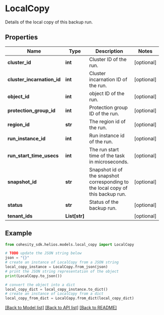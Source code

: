 # LocalCopy

Details of the local copy of this backup run.

## Properties

Name | Type | Description | Notes
------------ | ------------- | ------------- | -------------
**cluster_id** | **int** | Cluster ID of the run. | [optional] 
**cluster_incarnation_id** | **int** | Cluster incarnation ID of the run. | [optional] 
**object_id** | **int** | object ID of the run. | [optional] 
**protection_group_id** | **int** | Protection group ID of the run. | [optional] 
**region_id** | **str** | The region id of the run. | [optional] 
**run_instance_id** | **int** | Run instance id of the run. | [optional] 
**run_start_time_usecs** | **int** | The run start time of the task in microseconds. | [optional] 
**snapshot_id** | **str** | Snapshot id of the snapshot corresponding to the local copy of this backup run. | [optional] 
**status** | **str** | Status of the backup run. | [optional] 
**tenant_ids** | **List[str]** |  | [optional] 

## Example

```python
from cohesity_sdk.helios.models.local_copy import LocalCopy

# TODO update the JSON string below
json = "{}"
# create an instance of LocalCopy from a JSON string
local_copy_instance = LocalCopy.from_json(json)
# print the JSON string representation of the object
print(LocalCopy.to_json())

# convert the object into a dict
local_copy_dict = local_copy_instance.to_dict()
# create an instance of LocalCopy from a dict
local_copy_from_dict = LocalCopy.from_dict(local_copy_dict)
```
[[Back to Model list]](../README.md#documentation-for-models) [[Back to API list]](../README.md#documentation-for-api-endpoints) [[Back to README]](../README.md)


